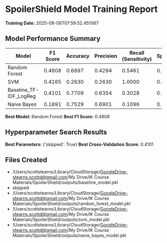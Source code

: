 # SpoilerShield Model Training Report

**Training Date:** 2025-08-06T07:59:52.451067

## Model Performance Summary

| Model | F1 Score | Accuracy | Precision | Recall (Sensitivity) | Specificity | ROC-AUC |
|-------|----------|----------|-----------|---------------------|-------------|--------|
| Random Forest | 0.4808 | 0.6897 | 0.4294 | 0.5461 | 0.7410 | 0.7124 |
| SVM | 0.4165 | 0.2630 | 0.2630 | 1.0000 | 0.0000 | 0.5739 |
| Baseline_TF-IDF_LogReg | 0.4101 | 0.7709 | 0.6354 | 0.3028 | 0.9380 | 0.7452 |
| Naive Bayes | 0.1891 | 0.7529 | 0.6901 | 0.1096 | 0.9824 | 0.7173 |

**Best Model:** Random Forest
**Best F1 Score:** 0.4808

## Hyperparameter Search Results

**Best Parameters:** {'skipped': True}
**Best Cross-Validation Score:** 0.4101

## Files Created

- /Users/scottstearns/Library/CloudStorage/GoogleDrive-stearns.scottd@gmail.com/My Drive/IK Course Materials/SpoilerShield/outputs/baseline_model.pkl
- skipped
- /Users/scottstearns/Library/CloudStorage/GoogleDrive-stearns.scottd@gmail.com/My Drive/IK Course Materials/SpoilerShield/outputs/random_forest_model.pkl
- /Users/scottstearns/Library/CloudStorage/GoogleDrive-stearns.scottd@gmail.com/My Drive/IK Course Materials/SpoilerShield/outputs/svm_model.pkl
- /Users/scottstearns/Library/CloudStorage/GoogleDrive-stearns.scottd@gmail.com/My Drive/IK Course Materials/SpoilerShield/outputs/naive_bayes_model.pkl
